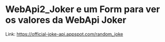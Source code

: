 
# WebApi2_Joker e um Form para ver os valores da WebApi Joker
Link: https://official-joke-api.appspot.com/random_joke
